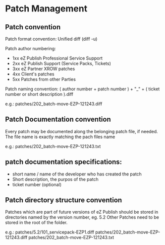 # Patch Management

## Patch convention
Patch format convention: Unified diff (diff -u)

Patch author numbering:

* 1xx eZ Publish Professional Service Support
* 2xx eZ Publish Support (Service Packs, Tickets)
* 3xx eZ Partner XROW patches
* 4xx Client's patches
* 5xx Patches from other Parties

Patch naming convention: 
( author number + patch number ) + "_" +  ( ticket number or short description ).diff

e.g.:
patches/202_batch-move-EZP-121243.diff

## Patch Documentation convention
Every patch may be documented along the belonging patch file, if needed. The file name is exactly matching the pach files name

e.g.:
patches/202_batch-move-EZP-121243.txt

patch documentation specifications:
--------------------------------------------------------------------------------
- short name / name of the developer who has created the patch
- Short description, the purpos of the patch
- ticket number (optional)

## Patch directory structure convention

Patches which are part of future versions of eZ Publish should be stored in 
directories named by the version number, eg. 5.2
Other Patches need to be stored in the root of the folder.

e.g.:
patches/5.2/101_servicepack-EZP1.diff
patches/202_batch-move-EZP-121243.diff
patches/202_batch-move-EZP-121243.txt
